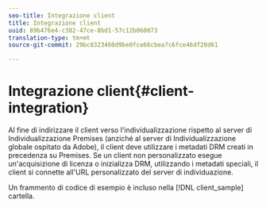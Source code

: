 ```yaml
---
seo-title: Integrazione client
title: Integrazione client
uuid: 89b476e4-c382-47ce-8bd1-57c12b060073
translation-type: tm+mt
source-git-commit: 29bc8323460d9be0fce66cbea7c6fce46df20d61

---
```



# Integrazione client{#client-integration}

Al fine di indirizzare il client verso l&#39;individualizzazione rispetto al server di Individualizzazione Premises (anziché al server di Individualizzazione globale ospitato da Adobe), il client deve utilizzare i metadati DRM creati in precedenza su Premises. Se un client non personalizzato esegue un&#39;acquisizione di licenza o inizializza DRM, utilizzando i metadati speciali, il client si connette all&#39;URL personalizzato del server di individuazione.

Un frammento di codice di esempio è incluso nella [!DNL client_sample] cartella.

